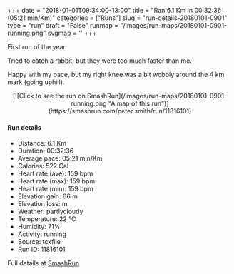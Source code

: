 +++
date = "2018-01-01T09:34:00-13:00"
title = "Ran 6.1 Km in 00:32:36 (05:21 min/Km)"
categories = ["Runs"]
slug = "run-details-20180101-0901"
type = "run"
draft = "False"
runmap = "/images/run-maps/20180101-0901-running.png"
svgmap = '<polyline points="85 47, 86 47, 89 41, 90 39, 91 35, 92 34, 92 33, 85 33, 83 33, 80 33, 74 33, 61 37, 58 40, 47 49, 44 52, 38 56, 36 58, 32 60, 25 62, 12 66, 7 68, 1 64, 0 63, 0 62, 9 56, 19 50, 21 48, 24 47, 33 40, 38 38, 42 35, 44 34, 46 33, 51 35, 55 38, 59 39, 61 39, 65 36, 67 36, 73 34, 75 35, 77 34, 80 33, 82 34, 84 33, 86 34, 89 35, 92 33, 95 33, 99 35, 100 35, 100 36, 97 40, 95 44, 94 45, 91 45, 88 43">'
+++

First run of the year. 

Tried to catch a rabbit; but they were too much faster than me. 

Happy with my pace, but my right knee was a bit wobbly around the 4 km mark (going uphill). 

<!--more-->

<center>
[![Click to see the run on SmashRun](/images/run-maps/20180101-0901-running.png "A map of this run")](https://smashrun.com/peter.smith/run/11816101)
</center>

#### Run details

* Distance: 6.1 Km
* Duration: 00:32:36
* Average pace: 05:21 min/Km
* Calories: 522 Cal
* Heart rate (ave): 159 bpm
* Heart rate (max): 159 bpm
* Heart rate (min): 159 bpm
* Elevation gain: 66 m
* Elevation loss:  m
* Weather: partlycloudy
* Temperature: 22 &deg;C
* Humidity: 71%
* Activity: running
* Source: tcxfile
* Run ID: 11816101

Full details at [SmashRun](https://smashrun.com/peter.smith/run/11816101)